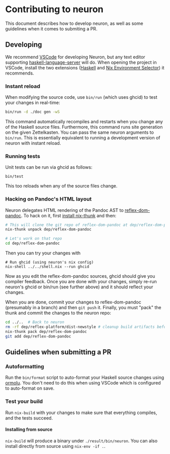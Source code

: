 # Contributing to neuron

This document describes how to develop neuron, as well as some guidelines when it comes to submiting a PR.

## Developing

We recommend [VSCode] for developing Neuron, but any text editor supporting [haskell-language-server] will do. When opening the project in VSCode, install the two extensions ([Haskell](https://marketplace.visualstudio.com/items?itemName=haskell.haskell) and [Nix Environment Selector](https://marketplace.visualstudio.com/items?itemName=arrterian.nix-env-selector)) it recommends.

[VSCode]: https://code.visualstudio.com/
[haskell-language-server]: https://github.com/haskell/haskell-language-server#editor-integration

### Instant reload

When modifying the source code, use `bin/run` (which uses ghcid) to test your changes in real-time:

```bash
bin/run -d ./doc gen -wS
```

This command automatically recompiles and restarts when you change any of the Haskell source files. Furthermore, this command runs site generation on the given Zettelkasten. You can pass the same neuron arguments to `bin/run`. This is essentially equivalent to running a development version of neuron with instant reload.

### Running tests

Unit tests can be run via ghcid as follows:

```
bin/test
```

This too reloads when any of the source files change.

### Hacking on Pandoc's HTML layout

Neuron delegates HTML rendering of the Pandoc AST to [reflex-dom-pandoc](https://github.com/srid/reflex-dom-pandoc). To hack on it, first [install nix-thunk](https://github.com/obsidiansystems/nix-thunk) and then:

```sh
# This will clone the git repo of reflex-dom-pandoc at dep/reflex-dom-pandoc
nix-thunk unpack dep/reflex-dom-pandoc

# Let's work on that repo
cd dep/reflex-dom-pandoc
```

Then you can try your changes with
```
# Run ghcid (using neuron's nix config)
nix-shell ../../shell.nix --run ghcid
```

Now as you edit the reflex-dom-pandoc sources, ghcid should give you compiler feedback. Once you are done with your changes, simply re-run neuron's ghcid or bin/run (see further above) and it should reflect your changes.

When you are done, commit your changes to reflex-dom-pandoc (presumably in a branch) and then `git push` it. Finally, you must "pack" the thunk and commit the changes to the neuron repo:

```sh
cd ../..  # Back to neuron
rm -rf dep/reflex-platform/dist-newstyle # cleanup build artifacts before packing
nix-thunk pack dep/reflex-dom-pandoc
git add dep/reflex-dom-pandoc
```

## Guidelines when submitting a PR

### Autoformatting

Run the `bin/format` script to auto-format your Haskell source changes using [ormolu](https://github.com/tweag/ormolu). You don't need to do this when using VSCode which is configured to auto-format on save.

### Test your build

Run `nix-build` with your changes to make sure that everything compiles, and the tests succeed.

#### Installing from source

`nix-build` will produce a binary under `./result/bin/neuron`. You can also install directly from source using `nix-env -if .`.

